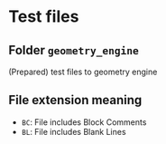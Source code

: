 # Test files

## Folder `geometry_engine`
(Prepared) test files to geometry engine

## File extension meaning
* `BC`: File includes Block Comments
* `BL`: File includes Blank Lines
